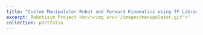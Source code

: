 ```yaml
---
title: "Custom Manipulator Robot and Forward Kinematics using TF Library"
excerpt: Robotisim Project <br/><img src='/images/manipulator.gif'>"
collection: portfolio
---
```

